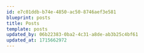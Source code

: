 ```yaml
---
id: e7c01ddb-b74e-4850-ac50-8746aef3e581
blueprint: posts
title: Posts
template: posts
updated_by: 06b22383-0ba2-4c31-a8de-ab3b25c4bf61
updated_at: 1715662972
---
```

